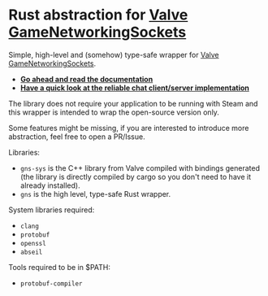 # Rust abstraction for [Valve GameNetworkingSockets](https://github.com/ValveSoftware/GameNetworkingSockets)

Simple, high-level and (somehow) type-safe wrapper for [Valve GameNetworkingSockets](https://github.com/ValveSoftware/GameNetworkingSockets).

- [**Go ahead and read the documentation**](https://hussein-aitlahcen.github.io/gns-rs/gns/)
- [**Have a quick look at the reliable chat client/server implementation**](./example/src/main.rs)

The library does not require your application to be running with Steam and this wrapper is intended to wrap the open-source version only.

Some features might be missing, if you are interested to introduce more abstraction, feel free to open a PR/Issue.

Libraries:
- `gns-sys` is the C++ library from Valve compiled with bindings generated (the library is directly compiled by cargo so you don't need to have it already installed).
- `gns` is the high level, type-safe Rust wrapper.

System libraries required:
- `clang`
- `protobuf`
- `openssl`
- `abseil`

Tools required to be in $PATH:
- `protobuf-compiler`